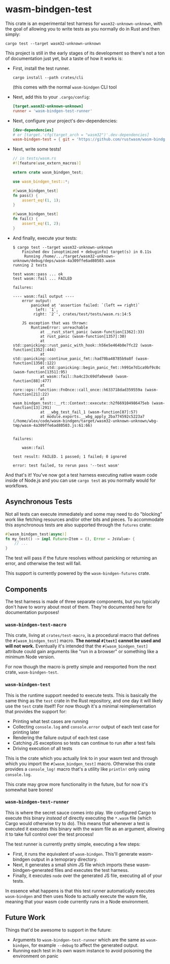 # wasm-bindgen-test

This crate is an experimental test harness for `wasm32-unknown-unknown`, with
the goal of allowing you to write tests as you normally do in Rust and then
simply:

```
cargo test --target wasm32-unknown-unknown
```

This project is still in the early stages of its development so there's not a
ton of documentation just yet, but a taste of how it works is:

* First, install the test runner.

  ```
  cargo install --path crates/cli
  ```

  (this comes with the normal `wasm-bindgen` CLI tool

* Next, add this to your `.cargo/config`:

  ```toml
  [target.wasm32-unknown-unknown]
  runner = 'wasm-bindgen-test-runner'
  ```

* Next, configure your project's dev-dependencies:

  ```toml
  [dev-dependencies]
  # or [target.'cfg(target_arch = "wasm32")'.dev-dependencies]
  wasm-bindgen-test = { git = 'https://github.com/rustwasm/wasm-bindgen' }
  ```

* Next, write some tests!

  ```rust
  // in tests/wasm.rs
  #![feature(use_extern_macros)]

  extern crate wasm_bindgen_test;

  use wasm_bindgen_test::*;

  #[wasm_bindgen_test]
  fn pass() {
      assert_eq!(1, 1);
  }

  #[wasm_bindgen_test]
  fn fail() {
      assert_eq!(1, 2);
  }
  ```

* And finally, execute your tests:

  ```
  $ cargo test --target wasm32-unknown-unknown
      Finished dev [unoptimized + debuginfo] target(s) in 0.11s
       Running /home/.../target/wasm32-unknown-unknown/debug/deps/wasm-4a309ffe6ad80503.wasm
  running 2 tests

  test wasm::pass ... ok
  test wasm::fail ... FAILED

  failures:

  ---- wasm::fail output ----
      error output:
          panicked at 'assertion failed: `(left == right)`
            left: `1`,
           right: `2`', crates/test/tests/wasm.rs:14:5

      JS exception that was thrown:
          RuntimeError: unreachable
              at __rust_start_panic (wasm-function[1362]:33)
              at rust_panic (wasm-function[1357]:30)
              at std::panicking::rust_panic_with_hook::h56e5e464b0e7fc22 (wasm-function[1352]:444)
              at std::panicking::continue_panic_fmt::had70ba48785b9a8f (wasm-function[1350]:122)
              at std::panicking::begin_panic_fmt::h991e7d1ca9bf9c0c (wasm-function[1351]:95)
              at wasm::fail::ha4c23c69dfa0eea9 (wasm-function[88]:477)
              at core::ops::function::FnOnce::call_once::h633718dad359559a (wasm-function[21]:22)
              at wasm_bindgen_test::__rt::Context::execute::h2f669104986475eb (wasm-function[13]:291)
              at __wbg_test_fail_1 (wasm-function[87]:57)
              at module.exports.__wbg_apply_2ba774592c5223a7 (/home/alex/code/wasm-bindgen/target/wasm32-unknown-unknown/wbg-tmp/wasm-4a309ffe6ad80503.js:61:66)


  failures:

      wasm::fail

  test result: FAILED. 1 passed; 1 failed; 0 ignored

  error: test failed, to rerun pass '--test wasm'
  ```

And that's it! You've now got a test harness executing native wasm code inside
of Node.js and you can use `cargo test` as you normally would for workflows.

## Asynchronous Tests

Not all tests can execute immediately and some may need to do "blocking" work
like fetching resources and/or other bits and pieces. To accommodate this
asynchronous tests are also supported through the `futures` crate:

```rust
#[wasm_bindgen_test(async)]
fn my_test() -> impl Future<Item = (), Error = JsValue> {
    // ...
}
```

The test will pass if the future resolves without panicking or returning an
error, and otherwise the test will fail.

This support is currently powered by the `wasm-bindgen-futures` crate.

## Components

The test harness is made of three separate components, but you typically don't
have to worry about most of them. They're documented here for documentation
purposes!

### `wasm-bindgen-test-macro`

This crate, living at `crates/test-macro`, is a procedural macro that defines
the `#[wasm_bindgen_test]` macro. **The normal `#[test]` cannot be used and will
not work.** Eventually it's intended that the `#[wasm_bindgen_test]` attribute
could gain arguments like "run in a browser" or something like a minimum Node
version.

For now though the macro is pretty simple and reexported from the next crate,
`wasm-bindgen-test`.

### `wasm-bindgen-test`

This is the runtime support needed to execute tests. This is basically the same
thing as the `test` crate in the Rust repository, and one day it will likely use
the `test` crate itself! For now though it's a minimal reimplementation that
provides the support for:

* Printing what test cases are running
* Collecting `console.log` and `console.error` output of each test case for
  printing later
* Rendering the failure output of each test case
* Catching JS exceptions so tests can continue to run after a test fails
* Driving execution of all tests

This is the crate which you actually link to in your wasm test and through which
you import the `#[wasm_bindgen_test]` macro. Otherwise this crate provides a
`console_log!` macro that's a utility like `println!` only using `console.log`.

This crate may grow more functionality in the future, but for now it's somewhat
bare bones!

### `wasm-bindgen-test-runner`

This is where the secret sauce comes into play. We configured Cargo to execute
this binary *instead* of directly executing the `*.wasm` file (which Cargo would
otherwise try to do). This means that whenever a test is executed it executes
this binary with the wasm file as an argument, allowing it to take full control
over the test process!

The test runner is currently pretty simple, executing a few steps:

* First, it runs the equivalent of `wasm-bindgen`. This'll generate wasm-bindgen
  output in a temoprary directory.
* Next, it generates a small shim JS file which imports these
  wasm-bindgen-generated files and executes the test harness.
* Finally, it executes `node` over the generated JS file, executing all of your
  tests.

In essence what happens is that this test runner automatically executes
`wasm-bindgen` and then uses Node to actually execute the wasm file, meaning
that your wasm code currently runs in a Node environment.

## Future Work

Things that'd be awesome to support in the future:

* Arguments to `wasm-bindgen-test-runner` which are the same as `wasm-bindgen`,
  for example `--debug` to affect the generated output.
* Running each test in its own wasm instance to avoid poisoning the environment
  on panic

